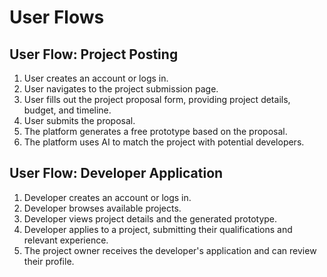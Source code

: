 # User Flows

## User Flow: Project Posting

1. User creates an account or logs in.
2. User navigates to the project submission page.
3. User fills out the project proposal form, providing project details, budget, and timeline.
4. User submits the proposal.
5. The platform generates a free prototype based on the proposal.
6. The platform uses AI to match the project with potential developers.

## User Flow: Developer Application

1. Developer creates an account or logs in.
2. Developer browses available projects.
3. Developer views project details and the generated prototype.
4. Developer applies to a project, submitting their qualifications and relevant experience.
5. The project owner receives the developer's application and can review their profile.
